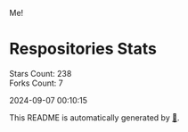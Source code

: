 Me!

# Respositories Stats
Stars Count: 238  
Forks Count: 7

2024-09-07 00:10:15  

This README is automatically generated by [🐰](https://github.com/rnitta/rnitta).
